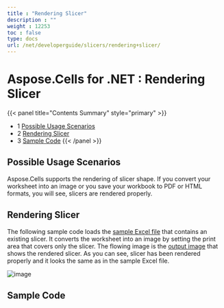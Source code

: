 ```yaml
---
title : "Rendering Slicer" 
description : "" 
weight : 12253 
toc : false
type: docs
url: /net/developerguide/slicers/rendering+slicer/
---
```


# Aspose.Cells for .NET : Rendering Slicer


{{< panel title="Contents Summary" style="primary" >}}
*   1 [Possible Usage Scenarios](#possible-usage-scenarios)
*   2 [Rendering Slicer](#rendering slicer)
*   3 [Sample Code](#sample-code)
{{< /panel >}}
 

## Possible Usage Scenarios

Aspose.Cells supports the rendering of slicer shape. If you convert your worksheet into an image or you save your workbook to PDF or HTML formats, you will see, slicers are rendered properly.

## Rendering Slicer

The following sample code loads the [sample Excel file](https://docs2.aspose.com/cells/net/attachments/66948360/67338479.xlsx) that contains an existing slicer. It converts the worksheet into an image by setting the print area that covers only the slicer. The flowing image is the [output image](https://docs2.aspose.com/cells/net/attachments/66948360/67338480.png) that shows the rendered slicer. As you can see, slicer has been rendered properly and it looks the same as in the sample Excel file.

![image](https://docs2.aspose.com/cells/net/attachments/thumbnails/66948360/67338480)

## Sample Code

